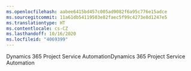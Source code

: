 ```yaml
---
ms.openlocfilehash: aabee6415bd457c005ad9082f6a95c776e15adce
ms.sourcegitcommit: 11a61db54119503e82faec5f99c4273e8d1247e5
ms.translationtype: HT
ms.contentlocale: cs-CZ
ms.lasthandoff: 10/16/2020
ms.locfileid: "4069399"
---
```

<span data-ttu-id="c89c7-101">Dynamics 365 Project Service Automation</span><span class="sxs-lookup"><span data-stu-id="c89c7-101">Dynamics 365 Project Service Automation</span></span>
